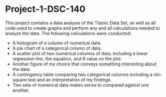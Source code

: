 # Project-1-DSC-140
This project contains a data analysis of the Titanic Data Set, as well as all code used to create graphs and perform any and all calculations needed to analyze the data. 
The following calculations were conducted:
- A histogram of a column of numerical data.
- A pie chart of a categorical column of data.
- A scatter plot of two numerical columns of data, including a linear regression line, the equation, and R value on the plot.
- Another figure of my choice that conveys something interesting about the data.
- A contingency table comparing two categorical columns including a chi-square test and an interpretation of my findings. 
- Two sets of numerical data makes sense to compared against one another. 
